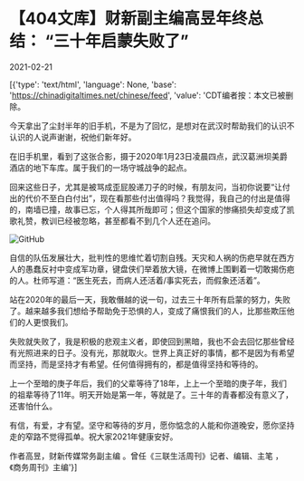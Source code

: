 # 【404文库】财新副主编高昱年终总结： “三十年启蒙失败了”

2021-02-21

[{'type': 'text/html', 'language': None, 'base': 'https://chinadigitaltimes.net/chinese/feed', 'value': 'CDT编者按：本文已被删除。

今天拿出了尘封半年的旧手机，不是为了回忆，是想对在武汉时帮助我们的认识不认识的人说声谢谢，祝他们新年好。

在旧手机里，看到了这张合影，摄于2020年1月23日凌晨四点，武汉葛洲坝美爵酒店的地下车库。属于我们的一场守城战争的起点。

回来这些日子，尤其是被骂成歪屁股递刀子的时候，有朋友问，当初你说要“让付出的代价不至白白付出”，现在看那些付出值得吗？我觉得，我自己的付出是值得的，南墙已撞，故事已忘，个人得其所哉即可；但这个国家的惨痛损失却变成了凯歌礼赞，教训已经被忽略，甚至都看不到几个人还在追问。

![GitHub](https://chinadigitaltimes.net/chinese/files/2021/02/截屏2021-02-21-上午9.00.30.png)

自信的队伍发展壮大，批判性的思维忙着切割自残。天灾和人祸的伤疤早就在西方人的愚蠢反衬中变成军功章，键盘侠们举着放大镜，在微博上围剿着一切敢揭伤疤的人。杜师写道：“医生死去，而病人还活着/事实死去，而假象还活着”。

站在2020年的最后一天，我敢僭越的说一句，过去三十年所有启蒙的努力，失败了。越来越多我们想给予帮助免于恐惧的人，变成了痛恨我们的人，比那些欺压他们的人更恨我们。

失败就失败了，我是积极的悲观主义者，即使回到黑暗，我也不会去回忆那些曾经有光照进来的日子。没有光，那就取火。世界上真正好的事情，都不是因为有希望而坚持，而是坚持才有希望。任何值得拥有的，都是值得坚持和等待的。

上一个至暗的庚子年后，我们的父辈等待了18年，上上一个至暗的庚子年，我们的祖辈等待了11年。明天开始是第一年，等就是了。三十年的青春都没有意义了，还害怕什么。

有信，有爱，才有望。坚守和等待的岁月，愿你惦念的人能和你道晚安，愿你坚持走的窄路不觉得孤单。祝大家2021年健康安好。

作者高昱，财新传媒常务副主编 。曾任《三联生活周刊》记者、编辑、主笔 ，《商务周刊》主编'}]